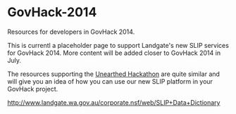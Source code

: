 GovHack-2014
============

Resources for developers in GovHack 2014.

This is currentl a placeholder page to support Landgate's new SLIP services for GovHack 2014. More content will be added closer to GovHack 2014 in July.

The resources supporting the [Unearthed Hackathon](https://github.com/Landgate/Unearthed) are quite similar and will give you an idea of how you can use our new SLIP platform in your GovHack project.

http://www.landgate.wa.gov.au/corporate.nsf/web/SLIP+Data+Dictionary
